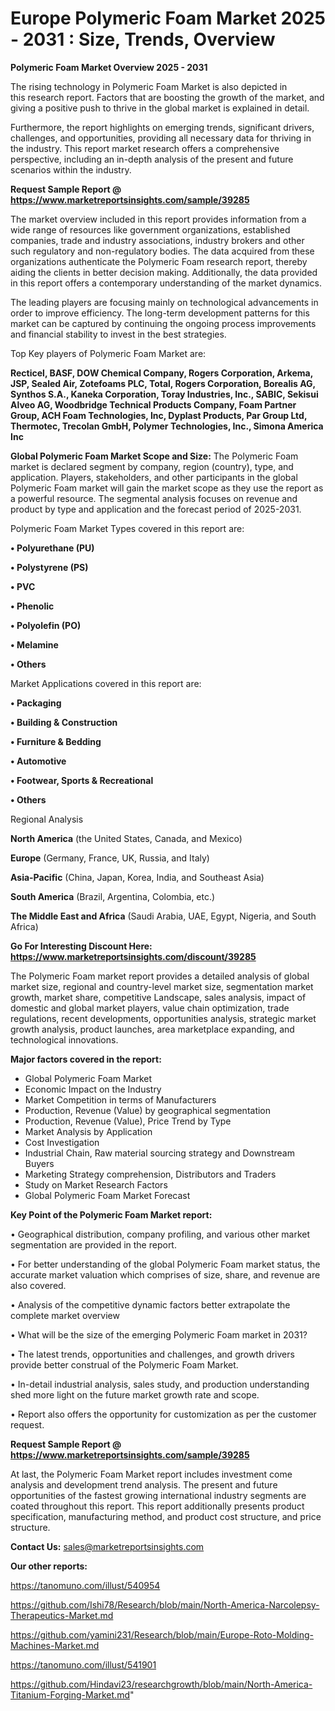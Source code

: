 # Europe Polymeric Foam Market 2025 - 2031 : Size, Trends, Overview

<Strong> Polymeric Foam Market Overview 2025 - 2031</strong>

The rising technology in Polymeric Foam Market is also depicted in this research report. Factors that are boosting the growth of the market, and giving a positive push to thrive in the global market is explained in detail.

Furthermore, the report highlights on emerging trends, significant drivers, challenges, and opportunities, providing all necessary data for thriving in the industry. This report market research offers a comprehensive perspective, including an in-depth analysis of the present and future scenarios within the industry.

<strong>Request Sample Report @ <a href=https://www.marketreportsinsights.com/sample/39285>https://www.marketreportsinsights.com/sample/39285</a></strong>

The market overview included in this report provides information from a wide range of resources like government organizations, established companies, trade and industry associations, industry brokers and other such regulatory and non-regulatory bodies. The data acquired from these organizations authenticate the Polymeric Foam research report, thereby aiding the clients in better decision making. Additionally, the data provided in this report offers a contemporary understanding of the market dynamics.

The leading players are focusing mainly on technological advancements in order to improve efficiency. The long-term development patterns for this market can be captured by continuing the ongoing process improvements and financial stability to invest in the best strategies.

Top Key players of Polymeric Foam Market are:

<strong>Recticel, BASF, DOW Chemical Company, Rogers Corporation, Arkema, JSP, Sealed Air, Zotefoams PLC, Total, Rogers Corporation, Borealis AG, Synthos S.A., Kaneka Corporation, Toray Industries, Inc., SABIC, Sekisui Alveo AG, Woodbridge Technical Products Company, Foam Partner Group, ACH Foam Technologies, Inc, Dyplast Products, Par Group Ltd, Thermotec, Trecolan GmbH, Polymer Technologies, Inc., Simona America Inc</strong>

<strong><b>Global Polymeric Foam Market Scope and Size:</b></strong>
The Polymeric Foam market is declared segment by company, region (country), type, and application. Players, stakeholders, and other participants in the global Polymeric Foam market will gain the market scope as they use the report as a powerful resource. The segmental analysis focuses on revenue and product by type and application and the forecast period of 2025-2031.

Polymeric Foam Market Types covered in this report are:

<strong>•  Polyurethane (PU)

•  Polystyrene (PS)

•  PVC

•  Phenolic

•  Polyolefin (PO)

•  Melamine

•  Others</strong>

Market Applications covered in this report are:

<strong>•  Packaging

•  Building & Construction

•  Furniture & Bedding

•  Automotive

•  Footwear, Sports & Recreational

•  Others</strong> 

Regional Analysis

<strong>North America</strong> (the United States, Canada, and Mexico)

<strong>Europe</strong> (Germany, France, UK, Russia, and Italy)

<strong>Asia-Pacific</strong> (China, Japan, Korea, India, and Southeast Asia)

<strong>South America</strong> (Brazil, Argentina, Colombia, etc.)

<strong>The Middle East and Africa</strong> (Saudi Arabia, UAE, Egypt, Nigeria, and South Africa)

<strong>Go For Interesting Discount Here: <a href=https://www.marketreportsinsights.com/discount/39285>https://www.marketreportsinsights.com/discount/39285</a></strong>

The Polymeric Foam market report provides a detailed analysis of global market size, regional and country-level market size, segmentation market growth, market share, competitive Landscape, sales analysis, impact of domestic and global market players, value chain optimization, trade regulations, recent developments, opportunities analysis, strategic market growth analysis, product launches, area marketplace expanding, and technological innovations.

<strong><b>Major factors covered in the report:</b></strong>
<ul>
  <li>Global Polymeric Foam Market </li>
  <li>Economic Impact on the Industry</li>
  <li>Market Competition in terms of Manufacturers</li>
  <li>Production, Revenue (Value) by geographical segmentation</li>
  <li>Production, Revenue (Value), Price Trend by Type</li>
  <li>Market Analysis by Application</li>
  <li>Cost Investigation</li>
  <li>Industrial Chain, Raw material sourcing strategy and Downstream Buyers</li>
  <li>Marketing Strategy comprehension, Distributors and Traders</li>
  <li>Study on Market Research Factors</li>
  <li>Global Polymeric Foam Market Forecast</li>
</ul>

<strong><b>Key Point of the Polymeric Foam Market report:</b></strong>

• Geographical distribution, company profiling, and various other market segmentation are provided in the report.

• For better understanding of the global Polymeric Foam market status, the accurate market valuation which comprises of size, share, and revenue are also covered.

• Analysis of the competitive dynamic factors better extrapolate the complete market overview

• What will be the size of the emerging Polymeric Foam market in 2031?

• The latest trends, opportunities and challenges, and growth drivers provide better construal of the Polymeric Foam Market.

• In-detail industrial analysis, sales study, and production understanding shed more light on the future market growth rate and scope.

• Report also offers the opportunity for customization as per the customer request.

<strong>Request Sample Report @ <a href=https://www.marketreportsinsights.com/sample/39285>https://www.marketreportsinsights.com/sample/39285</a></strong>

At last, the Polymeric Foam Market report includes investment come analysis and development trend analysis. The present and future opportunities of the fastest growing international industry segments are coated throughout this report. This report additionally presents product specification, manufacturing method, and product cost structure, and price structure.

<strong>Contact Us:</strong>
sales@marketreportsinsights.com

<strong>Our other reports:</strong>

<a href=https://tanomuno.com/illust/540954>https://tanomuno.com/illust/540954</a>

<a href=https://github.com/Ishi78/Research/blob/main/North-America-Narcolepsy-Therapeutics-Market.md>https://github.com/Ishi78/Research/blob/main/North-America-Narcolepsy-Therapeutics-Market.md</a>

<a href=https://github.com/yamini231/Research/blob/main/Europe-Roto-Molding-Machines-Market.md>https://github.com/yamini231/Research/blob/main/Europe-Roto-Molding-Machines-Market.md</a>

<a href=https://tanomuno.com/illust/541901>https://tanomuno.com/illust/541901</a>

<a href=https://github.com/Hindavi23/researchgrowth/blob/main/North-America-Titanium-Forging-Market.md>https://github.com/Hindavi23/researchgrowth/blob/main/North-America-Titanium-Forging-Market.md</a>"
